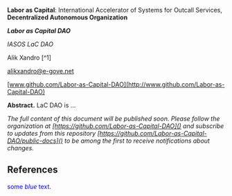 **Labor as Capital**: International Accelerator of Systems for Outcall Services, **Decentralized Autonomous Organization**



***Labor as Capital DAO***

*IASOS LaC DAO*



Alik Xandro [^1]

alikxandro@e-gove.net

[www.github.com/Labor-as-Capital-DAO](http://www.github.com/Labor-as-Capital-DAO)



**Abstract.** LaC DAO is ...


*The full content of this document will be published soon. Please follow
the organization at [https://github.com/Labor-as-Capital-DAO]() and
subscribe to updates from this repository
[https://github.com/Labor-as-Capital-DAO/public-docs]() to be among the
first to receive notifications about changes.*

## References
<a style="color:blue">some *blue* text</a>.
